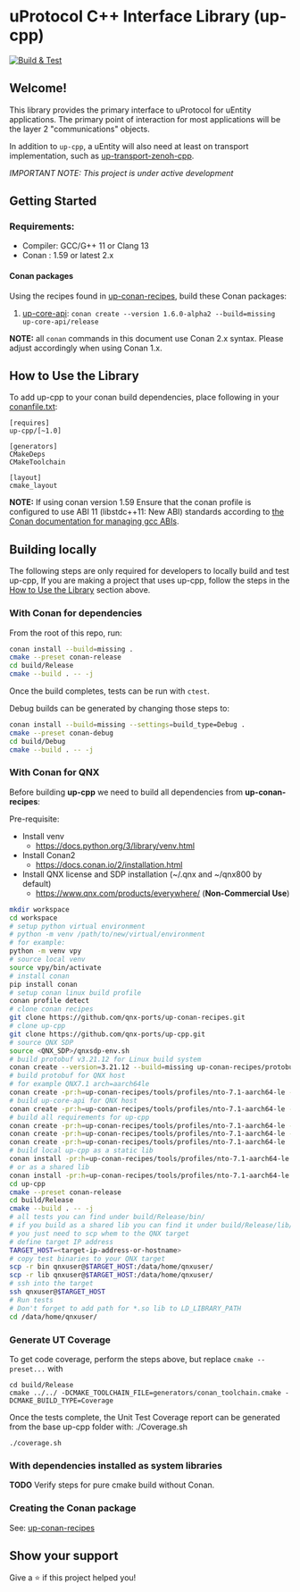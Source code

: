 # uProtocol C++ Interface Library (up-cpp)

[![Build & Test](https://github.com/eclipse-uprotocol/up-cpp/actions/workflows/ci.yml/badge.svg?branch=v1.0_up-v1.6.0)](https://github.com/eclipse-uprotocol/up-cpp/actions/workflows/ci.yml)

## Welcome!

This library provides the primary interface to uProtocol for uEntity
applications. The primary point of interaction for most applications will be the
layer 2 "communications" objects.

In addition to `up-cpp`, a uEntity will also need at least on transport
implementation, such as [up-transport-zenoh-cpp][zenoh-transport-repo].

*_IMPORTANT NOTE:_ This project is under active development*

## Getting Started

### Requirements:
- Compiler: GCC/G++ 11 or Clang 13
- Conan : 1.59 or latest 2.x

#### Conan packages

Using the recipes found in [up-conan-recipes][conan-recipe-repo], build these
Conan packages:

1. [up-core-api][spec-repo]: `conan create --version 1.6.0-alpha2 --build=missing up-core-api/release`

**NOTE:** all `conan` commands in this document use  Conan 2.x syntax. Please
adjust accordingly when using Conan 1.x.

## How to Use the Library

To add up-cpp to your conan build dependencies, place following in your
[conanfile.txt][conan-txt-reference]:

```
[requires]
up-cpp/[~1.0]

[generators]
CMakeDeps
CMakeToolchain

[layout]
cmake_layout
```

**NOTE:** If using conan version 1.59 Ensure that the conan profile is
configured to use ABI 11 (libstdc++11: New ABI) standards according to
[the Conan documentation for managing gcc ABIs][conan-abi-docs].

## Building locally

The following steps are only required for developers to locally build and test
up-cpp, If you are making a project that uses up-cpp, follow the steps in the
[How to Use the Library](#how-to-use-the-library) section above.

### With Conan for dependencies

From the root of this repo, run:

```bash
conan install --build=missing .
cmake --preset conan-release
cd build/Release
cmake --build . -- -j
```

Once the build completes, tests can be run with `ctest`.

Debug builds can be generated by changing those steps to:

```bash
conan install --build=missing --settings=build_type=Debug .
cmake --preset conan-debug
cd build/Debug
cmake --build . -- -j
```

### With Conan for QNX

Before building **up-cpp** we need to build all dependencies from **up-conan-recipes**:

Pre-requisite:

* Install venv
  - https://docs.python.org/3/library/venv.html
* Install Conan2
  - https://docs.conan.io/2/installation.html
* Install QNX license and SDP installation (~/.qnx and ~/qnx800 by default)
  - https://www.qnx.com/products/everywhere/ (**Non-Commercial Use**)

```bash
mkdir workspace
cd workspace
# setup python virtual environment
# python -m venv /path/to/new/virtual/environment
# for example:
python -m venv vpy
# source local venv
source vpy/bin/activate
# install conan
pip install conan
# setup conan linux build profile
conan profile detect
# clone conan recipes
git clone https://github.com/qnx-ports/up-conan-recipes.git
# clone up-cpp
git clone https://github.com/qnx-ports/up-cpp.git
# source QNX SDP
source <QNX_SDP>/qnxsdp-env.sh
# build protobuf v3.21.12 for Linux build system
conan create --version=3.21.12 --build=missing up-conan-recipes/protobuf
# build protobuf for QNX host
# for example QNX7.1 arch=aarch64le
conan create -pr:h=up-conan-recipes/tools/profiles/nto-7.1-aarch64-le --version=3.21.12 up-conan-recipes/protobuf
# build up-core-api for QNX host
conan create -pr:h=up-conan-recipes/tools/profiles/nto-7.1-aarch64-le --version 1.6.0-alpha2 up-conan-recipes/up-core-api/release
# build all requirements for up-cpp
conan create -pr:h=up-conan-recipes/tools/profiles/nto-7.1-aarch64-le --version=10.2.1 up-conan-recipes/fmt/all
conan create -pr:h=up-conan-recipes/tools/profiles/nto-7.1-aarch64-le --version=1.13.0 up-conan-recipes/spdlog/all
conan create -pr:h=up-conan-recipes/tools/profiles/nto-7.1-aarch64-le  --version=1.13.0 up-conan-recipes/gtest
# build local up-cpp as a static lib
conan install -pr:h=up-conan-recipes/tools/profiles/nto-7.1-aarch64-le --version 1.0.1 up-cpp
# or as a shared lib
conan install -pr:h=up-conan-recipes/tools/profiles/nto-7.1-aarch64-le --version 1.0.1 -o shared=True  up-cpp
cd up-cpp
cmake --preset conan-release
cd build/Release
cmake --build . -- -j
# all tests you can find under build/Release/bin/
# if you build as a shared lib you can find it under build/Release/lib/
# you just need to scp whem to the QNX target
# define target IP address
TARGET_HOST=<target-ip-address-or-hostname>
# copy test binaries to your QNX target
scp -r bin qnxuser@$TARGET_HOST:/data/home/qnxuser/
scp -r lib qnxuser@$TARGET_HOST:/data/home/qnxuser/
# ssh into the target
ssh qnxuser@$TARGET_HOST
# Run tests
# Don't forget to add path for *.so lib to LD_LIBRARY_PATH
cd /data/home/qnxuser/
```

### Generate UT Coverage

To get code coverage, perform the steps above, but replace `cmake --preset...` with
```
cd build/Release
cmake ../../ -DCMAKE_TOOLCHAIN_FILE=generators/conan_toolchain.cmake -DCMAKE_BUILD_TYPE=Coverage
```
Once the tests complete, the Unit Test Coverage report can be generated from the base up-cpp folder with: ./Coverage.sh
```
./coverage.sh
```

### With dependencies installed as system libraries

**TODO** Verify steps for pure cmake build without Conan.

### Creating the Conan package

See: [up-conan-recipes][conan-recipe-repo]

## Show your support

Give a ⭐️ if this project helped you!

[zenoh-transport-repo]: https://github.com/eclipse-uprotocol/up-transport-zenoh-cpp
[conan-recipe-repo]: https://github.com/eclipse-uprotocol/up-conan-recipes
[spec-repo]: https://github.com/eclipse-uprotocol/up-spec
[conan-abi-docs]: https://docs.conan.io/en/1.60/howtos/manage_gcc_abi.html
[conan-txt-reference]: https://docs.conan.io/2/reference/conanfile_txt.html
